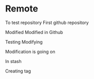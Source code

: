 # Remote
To test repository
First github repository

Modified
Modified in Github

Testing
Modifying 

Modification is going on

In stash

Creating tag
